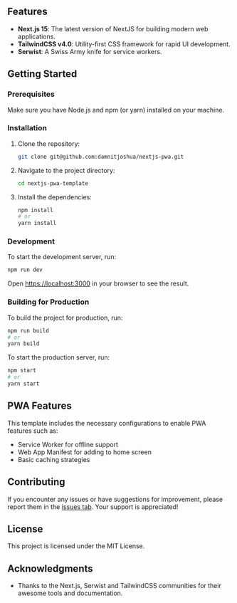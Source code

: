## Features

- **Next.js 15**: The latest version of NextJS for building modern web applications.
- **TailwindCSS v4.0**: Utility-first CSS framework for rapid UI development.
- **Serwist**: A Swiss Army knife for service workers.

## Getting Started

### Prerequisites

Make sure you have Node.js and npm (or yarn) installed on your machine.

### Installation

1. Clone the repository:
   ```bash
   git clone git@github.com:damnitjoshua/nextjs-pwa.git
   ```

2. Navigate to the project directory:
   ```bash
   cd nextjs-pwa-template
   ```

3. Install the dependencies:
   ```bash
   npm install
   # or
   yarn install
   ```

### Development

To start the development server, run:
```bash
npm run dev
```

Open [https://localhost:3000](http://localhost:3000) in your browser to see the result.

### Building for Production

To build the project for production, run:
```bash
npm run build
# or
yarn build
```

To start the production server, run:
```bash
npm start
# or
yarn start
```

## PWA Features

This template includes the necessary configurations to enable PWA features such as:

- Service Worker for offline support
- Web App Manifest for adding to home screen
- Basic caching strategies

## Contributing

If you encounter any issues or have suggestions for improvement, please report them in the [issues tab](https://github.com/damnitjoshua/nextjs-pwa/issues). Your support is appreciated!

## License

This project is licensed under the MIT License.

## Acknowledgments

- Thanks to the Next.js, Serwist and TailwindCSS communities for their awesome tools and documentation.